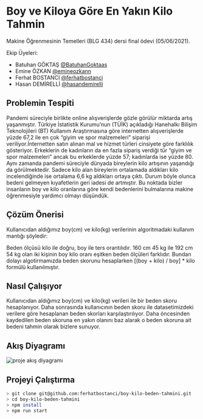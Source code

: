 
# Boy ve Kiloya Göre En Yakın Kilo Tahmin

Makine Öğrenmesinin Temelleri (BLG 434) dersi final ödevi (05/06/2021).

Ekip Üyeleri:
- Batuhan GÖKTAŞ [@BatuhanGoktaas](https://github.com/BatuhanGoktaas)
- Emine ÖZKAN [@emineozkann](https://github.com/emineozkann)
- Ferhat BOSTANCI [@ferhatbostanci](https://github.com/ferhatbostanci)
- Hasan DEMİRELLİ [@hasandemirelli](https://github.com/hasandemirelli)

## Problemin Tespiti

Pandemi süreciyle birlikte online alışverişlerde gözle görülür miktarda artış
yaşanmıştır. Türkiye İstatistik Kurumu’nun (TÜİK) açıkladığı Hanehalkı Bilişim Teknolojileri
(BT) Kullanım Araştırmasına göre internetten alışverişlerde yüzde 67,2 ile en çok “giyim ve
spor malzemeleri” siparişi veriliyor.İnternetten satın alınan mal ve hizmet türleri cinsiyete
göre farklılık gösteriyor. Erkeklerin de kadınların da en fazla sipariş verdiği tür “giyim ve spor
malzemeleri” ancak bu erkeklerde yüzde 57; kadınlarda ise yüzde 80. Aynı zamanda
pandemi süreciyle dünyada bireylerin kilo artışının yaşandığı da görülmektedir. Sadece kilo
alan bireylerin ortalamada aldıkları kilo incelendiğinde ise ortalama 6,6 kg aldıkları ortaya
çıktı. Durum böyle olunca bedeni gelmeyen kıyafetlerin geri iadesi de artmıştır. Bu noktada
bizler insanların boy ve kilo oranlarına göre kendi bedenlerini bulmalarına makine
öğrenmesiyle yardımcı olmayı düşündük.

## Çözüm Önerisi

Kullanıcıdan aldığımız boy(cm) ve kilo(kg) verilerinin algoritmadaki kullanım mantığı
şöyledir:

Beden ölçüsü kilo ile doğru, boy ile ters orantılıdır. 160 cm 45 kg ile 192 cm 54 kg
olan iki kişinin boy kilo oranı eşitken beden ölçüleri farklıdır. Bundan dolayı algotirmamızda
beden skorunu hesaplarken [(boy + kilo) / boy] * kilo formülü kullanılmıştır.

## Nasıl Çalışıyor

Kullanıcıdan aldığımız boy(cm) ve kilo(kg) verileri ile bir beden skoru hesaplanıyor.
Daha sonrasında kullanıcının beden skoru ile datasetimizdeki verilere göre
hesaplanan beden skorları karşılaştırılıyor. Daha öncesinden kaydedilen beden
skoruna en yakın olanını baz alarak o beden skoruna ait bedeni tahmin olarak
bizlere sunuyor.

## Akış Diyagramı

![proje akış diyagramı](https://i.hizliresim.com/jq9nm5v.png)

## Projeyi Çalıştırma

```bash
> git clone git@github.com:ferhatbostanci/boy-kilo-beden-tahmini.git
> cd boy-kilo-beden-tahmini
> npm install
> npm run start
```
